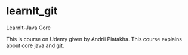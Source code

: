 # learnIt_git
LearnIt-Java Core

This is course on Udemy given by Andrii Piatakha. This course explains about core java and git.
